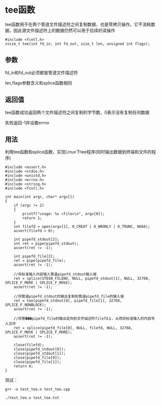 # tee函数

tee函数用于在两个管道文件描述符之间复制数据，也是零拷贝操作。它不消耗数据，因此源文件描述符上的数据仍然可以用于后续的读操作

```
#include <fcntl.h>
ssize_t tee(int fd_in, int fd_out, size_t len, unsigned int flags);
```

## 参数

fd_in和fd_out必须都是管道文件描述符

len,flags参数含义和splice函数相同

## 返回值

tee函数成功返回两个文件描述符之间复制的字节数，0表示没有复制任何数据

失败返回-1并设置errno

## 用法

利用tee函数和splice函数，实现Linux下tee程序(同时输出数据到终端和文件的程序)

```
#include <assert.h>
#include <stdio.h>
#include <unistd.h>
#include <errno.h>
#include <string.h>
#include <fcntl.h>

int main(int argc, char* argv[])
{
    if (argc != 2)
    {
        printf("usage: %s <file>\n", argv[0]);
        return 1;
    }
    int filefd = open(argv[1], O_CREAT | O_WRONLY | O_TRUNC, 0666);
    assert(filefd > 0);

    int pipefd_stdout[2];
    int ret = pipe(pipefd_stdout);
    assert(ret != -1);

    int pipefd_file[2];
    ret = pipe(pipefd_file);
    assert(ret != -1);

    //将标准输入内容输入管道pipefd_stdout输入端
    ret = splice(STDIN_FILENO, NULL, pipefd_stdout[1], NULL, 32768, SPLICE_F_MORE | SPLICE_F_MOVE);
    assert(ret != -1);

    //将管道pipefd_stdout的输出复制到管道pipefd_file的输入端
    ret = tee(pipefd_stdout[0], pipefd_file[1], 32768, SPLICE_F_NONBLOCK);
    assert(ret != -1);

    //将管���pipefd_file的输出定向到文件描述符filefd上，从而将标准输入的内容写入文件
    ret = splice(pipefd_file[0], NULL, filefd, NULL, 32768, SPLICE_F_MOVE | SPLICE_F_MORE);
    assert(ret != -1);

    close(filefd);
    close(pipefd_stdout[0]);
    close(pipefd_stdout[1]);
    close(pipefd_file[0]);
    close(pipefd_file[1]);
    return 0;
}
```

测试：

```
g++ -o test_tee.o test_tee.cpp

./test_tee.o test_tee.txt
```
